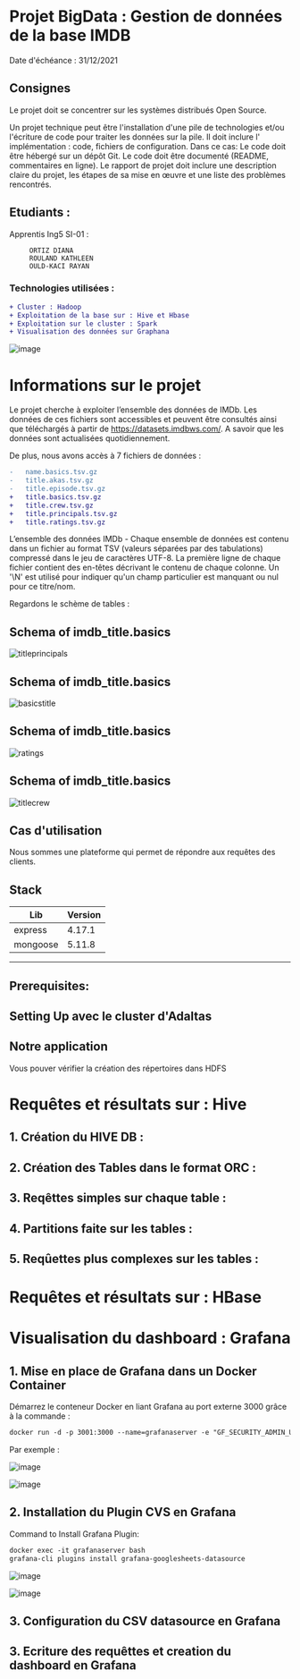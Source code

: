 # Projet BigData : Gestion de données de la base IMDB 

Date d'échéance : 31/12/2021
## Consignes 
Le projet doit se concentrer sur les systèmes distribués Open Source.

Un projet technique peut être l'installation d'une pile de technologies et/ou l'écriture de code pour traiter les données sur la pile. Il doit inclure l' implémentation : code, fichiers de configuration. Dans ce cas:
Le code doit être hébergé sur un dépôt Git.
Le code doit être documenté (README, commentaires en ligne).
Le rapport de projet doit inclure une description claire du projet, les étapes de sa mise en œuvre et une liste des problèmes rencontrés.

## Etudiants :

Apprentis Ing5 SI-01 :
```
     ORTIZ DIANA
     ROULAND KATHLEEN
     OULD-KACI RAYAN
```
### Technologies utilisées :
```diff
+ Cluster : Hadoop
+ Exploitation de la base sur : Hive et Hbase
+ Exploitation sur le cluster : Spark 
+ Visualisation des données sur Graphana
```

![image](https://user-images.githubusercontent.com/71117842/147662245-1bc3959e-7cdb-4209-90f3-155826a96a57.png)


# Informations sur le projet

Le projet cherche à exploiter l’ensemble des données de IMDb. Les données de ces fichiers sont accessibles et peuvent être consultés ainsi que téléchargés à partir de https://datasets.imdbws.com/. A savoir que les données sont actualisées quotidiennement.

De plus, nous avons accès à 7 fichiers de données :
```diff
-	name.basics.tsv.gz
-	title.akas.tsv.gz
-	title.episode.tsv.gz
+	title.basics.tsv.gz
+	title.crew.tsv.gz
+	title.principals.tsv.gz
+	title.ratings.tsv.gz
```

L’ensemble des données IMDb - Chaque ensemble de données est contenu dans un fichier au format TSV (valeurs séparées par des tabulations) compressé dans le jeu de caractères UTF-8. La première ligne de chaque fichier contient des en-têtes décrivant le contenu de chaque colonne. Un '\N' est utilisé pour indiquer qu'un champ particulier est manquant ou nul pour ce titre/nom.

Regardons le schème de tables :

## Schema of imdb_title.basics
![titleprincipals](https://user-images.githubusercontent.com/71117842/146517468-bc595c48-214e-4c00-9f15-2bd54354003d.png)

## Schema of imdb_title.basics
![basicstitle](https://user-images.githubusercontent.com/71117842/146517469-e59dd63f-39db-4fb3-9635-4ca02db1b606.png)

## Schema of imdb_title.basics
![ratings](https://user-images.githubusercontent.com/71117842/146517470-2e0d22ba-de72-445f-a517-9a8b16976809.png)

## Schema of imdb_title.basics
![titlecrew](https://user-images.githubusercontent.com/71117842/146517471-588ae764-f6e1-4778-a60b-3758fd6de7e9.png)

## Cas d'utilisation
Nous sommes une plateforme qui permet de répondre aux requêtes des clients.

## Stack

| Lib | Version |
| ------ | ------ |
| express | 4.17.1 |
| mongoose | 5.11.8 |

---
## Prerequisites:

## Setting Up avec le cluster d'Adaltas
## Notre application
Vous pouver vérifier la création des répertoires dans HDFS

# Requêtes et résultats sur : Hive
## 1. Création du HIVE DB :
## 2. Création des Tables dans le format ORC :
## 3. Reqêttes simples sur chaque table :
## 4. Partitions faite sur les tables :
## 5. Reqûettes plus complexes sur les tables :

# Requêtes et résultats sur : HBase

# Visualisation du dashboard : Grafana

## 1. Mise en place de Grafana dans un Docker Container

Démarrez le conteneur Docker en liant Grafana au port externe 3000 grâce à la commande :
```diff
docker run -d -p 3001:3000 --name=grafanaserver -e "GF_SECURITY_ADMIN_USER=admin" -e "GF_SECURITY_ADMIN_PASSWORD=password" grafana/grafana:latest
```
Par exemple :

![image](https://user-images.githubusercontent.com/71117842/147662275-ca58a0b6-9500-42e6-b51d-8af81d8c8247.png)

![image](https://user-images.githubusercontent.com/71117842/147663542-3cb483bb-8abe-40e6-b1cd-2f409b30a709.png)

## 2. Installation du Plugin CVS en Grafana
Command to Install Grafana Plugin:
```diff
docker exec -it grafanaserver bash
grafana-cli plugins install grafana-googlesheets-datasource
```
![image](https://user-images.githubusercontent.com/71117842/147662415-bc87b756-0d22-42cf-9a77-709f013ce546.png)

![image](https://user-images.githubusercontent.com/71117842/147665226-211cae47-9b5f-4116-b4e4-759dfac12c9c.png)

## 3. Configuration du CSV datasource en Grafana
## 3. Ecriture des requêttes et creation du dashboard en Grafana



